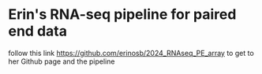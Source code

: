 # Erin's RNA-seq pipeline for paired end data 

follow this link https://github.com/erinosb/2024_RNAseq_PE_array to get to her Github page and the pipeline 
